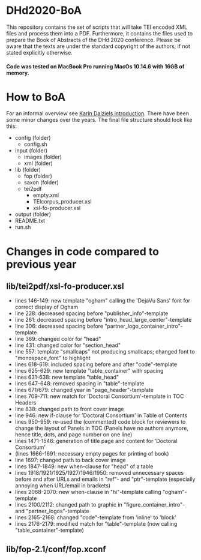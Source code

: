 # DHd2020-BoA
This repository contains the set of scripts that will take TEI encoded XML files and process them into a PDF.
Furthermore, it contains the files used to prepare the Book of Abstracts of the DHd 2020 conference. Please be aware that the texts are under the standard copyright of the authors, if not stated explicitly otherwise.

#### Code was tested on MacBook Pro running MacOs 10.14.6 with 16GB of memory.

# How to BoA
For an informal overview see [Karin Dalziels introduction](https://github.com/karindalziel/TEI-to-PDF).
There have been some minor changes over the years. The final file structure should look like this:

* config (folder)
  * config.sh
* input (folder)
  * images (folder)
  * xml (folder)
* lib (folder)
  * fop (folder)
  * saxon (folder)
  * tei2pdf
	* empty.xml
	* TEIcorpus_producer.xsl
	* xsl-fo-producer.xsl
* output (folder)
* README.txt
* run.sh

Changes in code compared to previous year
===============================================

lib/tei2pdf/xsl-fo-producer.xsl
---------------------------
* lines 146-149: new template "ogham" calling the 'DejaVu Sans' font for correct display of Ogham
* line 228: decreased spacing before "publisher_info"-template
* line 261: decreased spacing before  "intro_head_large_center"-template
* line 306: decreased spacing before "partner_logo_container_intro"-template
* line 369: changed color for "head"
* line 431: changed color for "section_head"
* line 557: template "smallcaps" not producing smallcaps; changed font to "monospace_font" to highlight
* lines 618-619: included spacing before and after "code"-template
* lines 625-629: new template "table_container" with spacing
* lines 631-638: new template "table_head"
* lines 647-648: removed spacing in "table"-template
* lines 671/679: changed year in "page_header"-template
* lines 709-711: new match for 'Doctoral Consortium'-template in TOC Headers
* line 838: changed path to front cover image
* line 946: new if-clause for 'Doctoral Consortium' in Table of Contents
* lines 950-959: re-used the (commented) code block for reviewers to change the layout of Panels in TOC (Panels have no authors anymore, hence title, dots, and page number on one line)
* lines 1471-1546: generation of title page and content for 'Doctoral Consortium'
* (lines 1666-1691: necessary empty pages for printing of book)
* line 1697: changed path to back cover image
* lines 1847-1849: new when-clause for "head" of a table
* lines 1918/1921/1925/1927/1946/1950: removed unnecessary spaces before and after URLs and emails in "ref"- and "ptr"-template  (especially annoying when URL/email in brackets)
* lines 2068-2070: new when-clause in "hi"-template calling "ogham"-template
* lines 2100/2112: changed path to graphic in "figure_container_intro"- and "partner_logos"-template
* lines 2165-2168: changed "code"-template from 'inline' to 'block'
* lines 2176-2179: modified match for "table"-template (now calling "table_container"-template)

lib/fop-2.1/conf/fop.xconf
-----------------------

